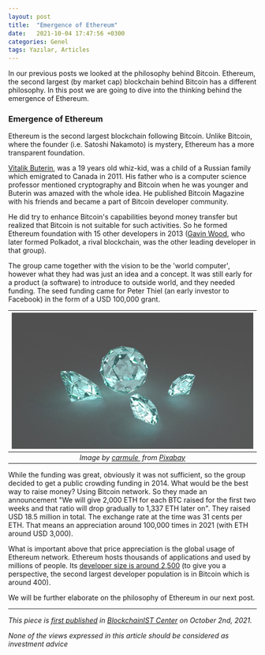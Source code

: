 ```yaml
---
layout: post
title:  "Emergence of Ethereum"
date:   2021-10-04 17:47:56 +0300
categories: Genel
tags: Yazılar, Articles
---
```


In our previous posts we looked at the philosophy behind Bitcoin. Ethereum, the second largest (by market cap) blockchain behind Bitcoin has a different philosophy. In this post we are going to dive into the thinking behind the emergence of Ethereum. 

### Emergence of Ethereum

Ethereum is the second largest blockchain following Bitcoin. Unlike Bitcoin, where the founder (i.e. Satoshi Nakamoto) is mystery, Ethereum has a more transparent foundation. 

[Vitalik Buterin](https://en.wikipedia.org/wiki/Vitalik_Buterin), was a 19 years old whiz-kid, was a child of a Russian family which emigrated to Canada in 2011. His father who is a computer science professor mentioned cryptography and Bitcoin when he was younger and Buterin was amazed with the whole idea. He published Bitcoin Magazine with his friends and became a part of Bitcoin developer community. 

He did try to enhance Bitcoin's capabilities beyond money transfer but realized that Bitcoin is not suitable for such activities.  So he formed Ethereum foundation with 15 other developers in 2013 ([Gavin Wood](https://en.wikipedia.org/wiki/Gavin_Wood), who later formed Polkadot, a rival blockchain, was the other leading developer in that group).

The group came together with the vision to be the 'world computer', however what they had was just an idea and a concept. It was still early for a product (a software) to introduce to outside world, and they needed funding. The seed funding came for Peter Thiel (an early investor to Facebook) in the form of a USD 100,000 grant. 

| ![diamonds](/assets/diamonds-2142417_800.jpg)|
|:--:| 
| *Image by [carmule ](https://pixabay.com/users/carmule-587771/) from [Pixabay](https://pixabay.com/)*|

While the funding was great, obviously it was not sufficient, so the group decided to get a public crowding funding in 2014. What would be the best way to raise money? Using Bitcoin network. So they made an announcement "We will give 2,000 ETH for each BTC raised for the first two weeks and that ratio will drop gradually to 1,337 ETH later on". They raised USD 18.5 million in total. The exchange rate at the time was 31 cents per ETH. That means an appreciation around 100,000 times in 2021 (with ETH around USD 3,000). 

What is important above that price appreciation is the global usage of Ethereum network. Ethereum hosts thousands of applications and used by millions of people. Its [developer size is around 2,500](https://medium.com/electric-capital/electric-capital-developer-report-2020-9417165c6444) (to give you a perspective, the second largest developer population is in Bitcoin which is around 400). 

We will be further elaborate on the philosophy of Ethereum in our next post. 

---
*This piece is [first published]() in [BlockchainIST Center](https://medium.com/blockchainist-center) on October 2nd, 2021.*

*None of the views expressed in this article should be considered as investment advice*
